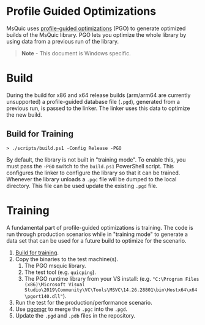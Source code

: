 # Profile Guided Optimizations

MsQuic uses [profile-guided optimizations](https://docs.microsoft.com/en-us/cpp/build/profile-guided-optimizations) (PGO) to generate optimized builds of the MsQuic library. PGO lets you optimize the whole library by using data from a previous run of the library.

> **Note** - This document is Windows specific.

# Build

During the build for x86 and x64 release builds (arm/arm64 are currently unsupported) a profile-guided database file (`.pgd`), generated from a previous run, is passed to the linker. The linker uses this data to optimize the new build.

## Build for Training

```
> ./scripts/build.ps1 -Config Release -PGO
```

By default, the library is not built in "training mode". To enable this, you must pass the `-PGO` switch to the `build.ps1` PowerShell script. This configures the linker to configure the library so that it can be trained. Whenever the library unloads a `.pgc` file will be dumped to the local directory. This file can be used update the existing `.pgd` file.

# Training

A fundamental part of profile-guided optimizations is training. The code is run through production scenarios while in "training mode" to generate a data set that can be used for a future build to optimize for the scenario.

1. [Build for training](#build-for-training).
2. Copy the binaries to the test machine(s).
   1. The PGO msquic library.
   2. The test tool (e.g. `quicping`).
   3. The PGO runtime library from your VS install: (e.g. `"C:\Program Files (x86)\Microsoft Visual Studio\2019\Community\VC\Tools\MSVC\14.26.28801\bin\Hostx64\x64\pgort140.dll"`).
3. Run the test for the production/performance scenario.
4. Use [pgomgr](https://docs.microsoft.com/en-us/cpp/build/pgomgr) to merge the `.pgc` into the `.pgd`.
5. Update the `.pgd` and `.pdb` files in the repository.
